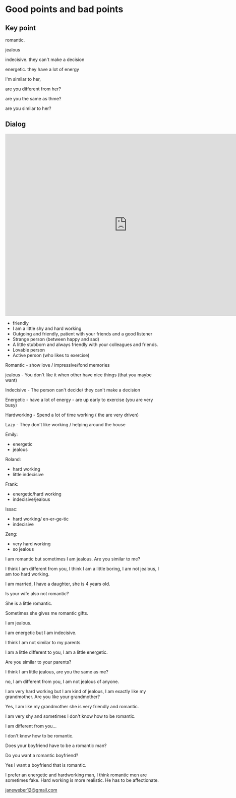 # Good points and bad points

## Key point

romantic. 

jealous

indecisive. they can't make a decision

energetic. they have a lot of energy

I'm similar to her,

are you different from her?

are you the same as thme?

are you similar to her?



## Dialog

<iframe name="easyXDM_default5349_provider" id="easyXDM_default5349_provider" src="https://cns.ef-cdn.com/Juno/EvcContent/11/26/Good_points_and_bad_points/index.html?api_v=0.0.13&amp;accessKey=b957f0c4-c964-425a-bca3-d159b61df9b7&amp;attendanceToken=d79a14fc-78f7-49e2-85e3-ff5f9821c6da&amp;xdm_e=https%3A%2F%2Fevc.ef.com.cn&amp;xdm_c=default5349&amp;xdm_p=1" frameborder="0" style="box-sizing: border-box; width: 770.656px; height: 578px;"></iframe>

- friendly
- I am a little shy and hard working
- Outgoing and friendly, patient with your friends and a good listener
- Strange person (between happy and sad)
- A little stubborn and always friendly with your colleagues and friends.
- Lovable person
- Active person (who likes to exercise)



Romantic - show love / impressive/fond memories

jealous - You don't like it when other have nice things (that you maybe want)

Indecisive - The person can't decide/ they can't make a decision

Energetic - have a lot of energy - are up early to exercise (you are very busy)

Hardworking - Spend a lot of time working ( the are very driven) 

Lazy - They don't like working / helping around the house



Emily: 

- energetic
- jealous



Roland:

- hard working
- little indecisive



Frank:

- energetic/hard working
- indecisive/jealous 



Issac:

- hard working/ en-er-ge-tic
- indecisive 



Zeng:

- very hard working
- so jealous



I am romantic but sometimes I am jealous. Are you similar to me?

I think I am different from you, I think I am a little boring, I am not jealous, I am too hard working.

I am married, I have a daughter, she is 4 years old.

Is your wife also not romantic?

She is a little romantic.

Sometimes she gives me romantic gifts.

I am jealous.



I am energetic but I am indecisive.

I think I am not similar to my parents

I am a little different to you, I am a little energetic.

Are you similar to your parents?

I think I am little jealous, are you the same as me?

no, I am different from you, I am not jealous of anyone.



I am very hard working but I am kind of jealous, I am exactly like my grandmother. Are you like your grandmother?

Yes, I am like my grandmother she is very friendly and romantic.

I am very shy and sometimes I don't know how to be romantic.

I am different from you...

I don't know how to be romantic.

Does your boyfriend have to be a romantic man?

Do you want a romantic boyfriend?

Yes I want a boyfriend that is romantic.

I prefer an energetic and hardworking man, I think romantic men are sometimes fake. Hard working is more realistic. He has to be affectionate.



janeweber12@gmail.com